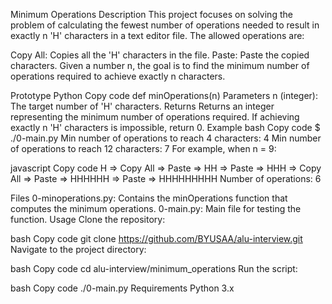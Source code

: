 
Minimum Operations
Description
This project focuses on solving the problem of calculating the fewest number of operations needed to result in exactly n 'H' characters in a text editor file. The allowed operations are:

Copy All: Copies all the 'H' characters in the file.
Paste: Paste the copied characters.
Given a number n, the goal is to find the minimum number of operations required to achieve exactly n characters.

Prototype
Python
Copy code
def minOperations(n)
Parameters
n (integer): The target number of 'H' characters.
Returns
Returns an integer representing the minimum number of operations required.
If achieving exactly n 'H' characters is impossible, return 0.
Example
bash
Copy code
$ ./0-main.py
Min number of operations to reach 4 characters: 4
Min number of operations to reach 12 characters: 7
For example, when n = 9:

javascript
Copy code
H => Copy All => Paste => HH => Paste => HHH => Copy All => Paste => HHHHHH => Paste => HHHHHHHHH
Number of operations: 6

Files
0-minoperations.py: Contains the minOperations function that computes the minimum operations.
0-main.py: Main file for testing the function.
Usage
Clone the repository:

bash
Copy code
git clone https://github.com/BYUSAA/alu-interview.git
Navigate to the project directory:

bash
Copy code
cd alu-interview/minimum_operations
Run the script:

bash
Copy code
./0-main.py
Requirements
Python 3.x
